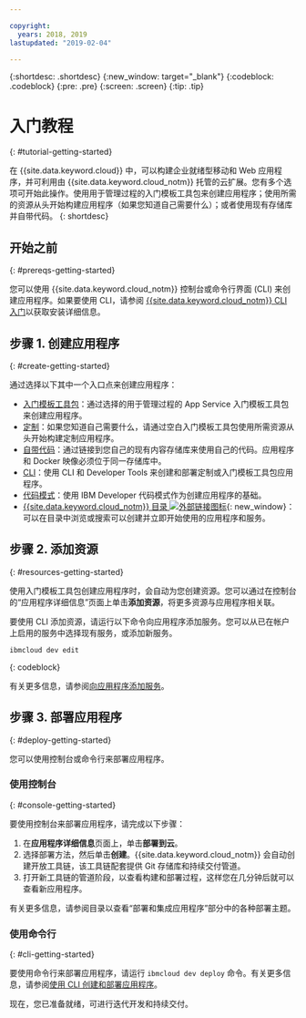 ```yaml
---

copyright:
  years: 2018, 2019
lastupdated: "2019-02-04"

---
```


{:shortdesc: .shortdesc}
{:new_window: target="_blank"}
{:codeblock: .codeblock}
{:pre: .pre}
{:screen: .screen}
{:tip: .tip}

# 入门教程
{: #tutorial-getting-started}

在 {{site.data.keyword.cloud}} 中，可以构建企业就绪型移动和 Web 应用程序，并可利用由 {{site.data.keyword.cloud_notm}} 托管的云扩展。您有多个选项可开始此操作。使用用于管理过程的入门模板工具包来创建应用程序；使用所需的资源从头开始构建应用程序（如果您知道自己需要什么）；或者使用现有存储库并自带代码。
{: shortdesc}

## 开始之前
{: #prereqs-getting-started}

您可以使用 {{site.data.keyword.cloud_notm}} 控制台或命令行界面 (CLI) 来创建应用程序。如果要使用 CLI，请参阅 [{{site.data.keyword.cloud_notm}} CLI 入门](/docs/cli/index.html)以获取安装详细信息。

## 步骤 1. 创建应用程序
{: #create-getting-started}

通过选择以下其中一个入口点来创建应用程序：
* [入门模板工具包](/docs/apps/tutorials/tutorial_starter-kit.html#tutorial-starterkit)：通过选择的用于管理过程的 App Service 入门模板工具包来创建应用程序。
* [定制](/docs/apps/tutorials/tutorial_scratch.html#tutorial-scratch)：如果您知道自己需要什么，请通过空白入门模板工具包使用所需资源从头开始构建定制应用程序。
* [自带代码](/docs/apps/tutorials/tutorial_byoc.html#tutorial-byoc)：通过链接到您自己的现有内容存储库来使用自己的代码。应用程序和 Docker 映像必须位于同一存储库中。
* [CLI](/docs/apps/create-deploy-cli.html#create-deploy-app-cli)：使用 CLI 和 Developer Tools 来创建和部署定制或入门模板工具包应用程序。
* [代码模式](/docs/apps/tutorials/tutorial_code-pattern.html#tutorial-codepattern)：使用 IBM Developer 代码模式作为创建应用程序的基础。
* [{{site.data.keyword.cloud_notm}} 目录 ![外部链接图标](../icons/launch-glyph.svg "外部链接图标")](https://cloud.ibm.com/catalog){: new_window}：可以在目录中浏览或搜索可以创建并立即开始使用的应用程序和服务。

## 步骤 2. 添加资源
{: #resources-getting-started}

使用入门模板工具包创建应用程序时，会自动为您创建资源。您可以通过在控制台的“应用程序详细信息”页面上单击**添加资源**，将更多资源与应用程序相关联。

要使用 CLI 添加资源，请运行以下命令向应用程序添加服务。您可以从已在帐户上启用的服务中选择现有服务，或添加新服务。 
```
ibmcloud dev edit
```
{: codeblock}

有关更多信息，请参阅[向应用程序添加服务](/docs/apps/reqnsi.html#add-resource)。

## 步骤 3. 部署应用程序
{: #deploy-getting-started}

您可以使用控制台或命令行来部署应用程序。

### 使用控制台
{: #console-getting-started}

要使用控制台来部署应用程序，请完成以下步骤：

1. 在**应用程序详细信息**页面上，单击**部署到云**。
2. 选择部署方法，然后单击**创建**。{{site.data.keyword.cloud_notm}} 会自动创建开放工具链，该工具链配套提供 Git 存储库和持续交付管道。
3. 打开新工具链的管道阶段，以查看构建和部署过程，这样您在几分钟后就可以查看新应用程序。

有关更多信息，请参阅目录以查看“部署和集成应用程序”部分中的各种部署主题。

### 使用命令行
{: #cli-getting-started}

要使用命令行来部署应用程序，请运行 `ibmcloud dev deploy` 命令。有关更多信息，请参阅[使用 CLI 创建和部署应用程序](/docs/apps/create-deploy-cli.html#create-deploy-app-cli)。

现在，您已准备就绪，可进行迭代开发和持续交付。
